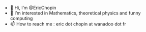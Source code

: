 - 👋 Hi, I’m @EricChopin
- 👀 I’m interested in Mathematics, theoretical physics and funny computing
- 📫 How to reach me : eric dot chopin at wanadoo dot fr

<!---
EricChopin/EricChopin is a ✨ special ✨ repository because its `README.md` (this file) appears on your GitHub profile.
You can click the Preview link to take a look at your changes.

google-site-verification: googlefa6b7dd2891f61bf.html

--->
